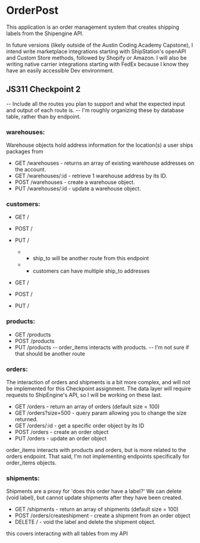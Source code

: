 # OrderPost

This application is an order management system that creates shipping labels from the Shipengine API.

In future versions (likely outside of the Austin Coding Academy Capstone), I intend write marketplace integrations starting with ShipStation's openAPI and Custom Store methods, followed by Shopify or Amazon. I will also be writing native carrier integrations starting with FedEx because I know they have an easily accessible Dev environment.

## JS311 Checkpoint 2

-- Include all the routes you plan to support and what the expected input and output of each route is.
-- I'm roughly organizing these by database table, rather than by endpoint.

### warehouses:

Warehouse objects hold address information for the location(s) a user ships packages from

- GET /warehouses - returns an array of existing warehouse addresses on the account.
- GET /warehouses/:id - retrieve 1 warehouse address by its ID.
- POST /warehouses - create a warehouse object.
- PUT /warehouses/:id - update a warehouse object.

### customers:

- GET /
- POST /
- PUT /

  - - ship_to will be another route from this endpoint
  - - customers can have multiple ship_to addresses

- GET /
- POST /
- PUT /

### products:

- GET /products
- POST /products
- PUT /products
  -- order_items interacts with products.
  -- I'm not sure if that should be another route

### orders:

The interaction of orders and shipments is a bit more complex, and will not be implemented for this Checkpoint assignment. The data layer will require requests to ShipEngine's API, so I will be working on these last.

- GET /orders - return an array of orders (default size = 100)
- GET /orders?size=500 - query param allowing you to change the size returned.
- GET /orders/:id - get a specific order object by its ID
- POST /orders - create an order object
- PUT /orders - update an order object

order_items interacts with products and orders, but is more related to the orders endpoint. That said, I'm not implementing endpoints specifically for order_items objects.

### shipments:

Shipments are a proxy for 'does this order have a label?'
We can delete (void label), but cannot update shipments after they have been created.

- GET /shipments - return an array of shipments (default size = 100)
- POST /orders/createshipment - create a shipment from an order object
- DELETE / - void the label and delete the shipment object.

this covers interacting with all tables from my API
